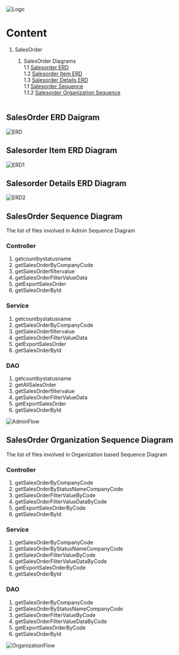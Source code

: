 ![Logo](https://github.com/GeppettoSoftware/StahlsTest/blob/master/docs/favicon.ico?raw=true"Logo")
# Content 
1. SalesOrder<br/>
    1. SalesOrder Diagrams<br/>
    1.1 [Salesorder ERD](#salesorder-erd-daigram)<br/>
    1.2 [Salesorder Item ERD](#salesorder-item-erd)<br/>
    1.3 [Salesorder Details ERD](#salesorder-details-erd)<br/>
    1.1 [Salesorder Sequence](#salesorder-sequence-diagram)<br/>
    1.1.2 [Salesorder Organization Sequence](#salesorder-organization-sequence-diagram)<br/>
  
   <br/>
   
## SalesOrder ERD Daigram

![ERD](https://github.com/GeppettoSoftware/StahlsTest/blob/master/docs/SalesOrder%20ER%20Diagram.jpg?raw=true"ERD")

## Salesorder Item ERD Diagram

![ERD1](https://github.com/GeppettoSoftware/StahlsTest/blob/master/docs/SalesOrderItems%20ER%20Diagaram.jpg?raw=true"ERD1")

## Salesorder Details ERD Diagram

![ERD2](https://github.com/GeppettoSoftware/StahlsTest/blob/master/docs/SalesOrderDetails%20ER%20Diagram.jpg?raw=true"ERD2")

## SalesOrder Sequence Diagram
The list of files involved in Admin Sequence Diagram
<br/>
### Controller
1. getcountbystatusname <br/>
1. getSalesOrderByCompanyCode <br/>
1. getSalesOrderfiltervalue <br/>
1. getSalesOrderFilterValueData <br/>
1. getExportSalesOrder <br/>
1. getSalesOrderById <br/>

### Service
1. getcountbystatusname <br/>
1. getSalesOrderByCompanyCode <br/>
1. getSalesOrderfiltervalue <br/>
1. getSalesOrderFilterValueData <br/>
1. getExportSalesOrder <br/>
1. getSalesOrderById <br/>

### DAO
1. getcountbystatusname <br/>
1. getAllSalesOrder <br/>
1. getSalesOrderfiltervalue <br/>
1. getSalesOrderFilterValueData <br/>
1. getExportSalesOrder <br/>
1. getSalesOrderById <br/>

![AdminFlow](https://github.com/GeppettoSoftware/StahlsTest/blob/master/docs/salesOrderSequenceDiagram(ADMIN).jpg?raw=true"AdminFlow")
<br/>


## SalesOrder Organization Sequence Diagram
The list of files involved in Organization based Sequence Diagram
<br/>
### Controller
1. getSalesOrderByCompanyCode <br/>
1. getSalesOrderByStatusNameCompanyCode <br/>
1. getSalesOrderFilterValueByCode <br/>
1. getSalesOrderFilterValueDataByCode <br/>
1. getExportSalesOrderByCode <br/>
1. getSalesOrderById <br/>

### Service
1. getSalesOrderByCompanyCode <br/>
1. getSalesOrderByStatusNameCompanyCode <br/>
1. getSalesOrderFilterValueByCode <br/>
1. getSalesOrderFilterValueDataByCode <br/>
1. getExportSalesOrderByCode <br/>
1. getSalesOrderById <br/>

### DAO
1. getSalesOrderByCompanyCode <br/>
1. getSalesOrderByStatusNameCompanyCode <br/>
1. getSalesOrderFilterValueByCode <br/>
1. getSalesOrderFilterValueDataByCode <br/>
1. getExportSalesOrderByCode <br/>
1. getSalesOrderById <br/>

![OrganizationFlow](https://github.com/GeppettoSoftware/StahlsTest/blob/master/docs/salesOrderSequenceDiagram(ORGANIZATION).jpg?raw=true"OrganizationFlow")
